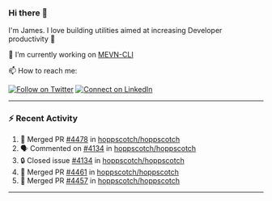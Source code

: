 ### Hi there 👋

I'm James. I love building utilities aimed at increasing Developer productivity :raised_hands: 

🔭 I’m currently working on [MEVN-CLI](https://github.com/madlabsinc/mevn-cli)

📫 How to reach me:

[![Follow on Twitter](https://img.shields.io/badge/--twitter?label=Twitter&logo=Twitter&style=social)](https://twitter.com/james_madhacks) [![Connect on LinkedIn](https://img.shields.io/badge/--linkedin?label=LinkedIn&logo=LinkedIn&style=social)](https://www.linkedin.com/in/jamesgeorge007)

---

### :zap: Recent Activity

<!--START_SECTION:activity-->
1. 🎉 Merged PR [#4478](https://github.com/hoppscotch/hoppscotch/pull/4478) in [hoppscotch/hoppscotch](https://github.com/hoppscotch/hoppscotch)
2. 🗣 Commented on [#4134](https://github.com/hoppscotch/hoppscotch/issues/4134#issuecomment-2440033053) in [hoppscotch/hoppscotch](https://github.com/hoppscotch/hoppscotch)
3. 🔒 Closed issue [#4134](https://github.com/hoppscotch/hoppscotch/issues/4134) in [hoppscotch/hoppscotch](https://github.com/hoppscotch/hoppscotch)
4. 🎉 Merged PR [#4461](https://github.com/hoppscotch/hoppscotch/pull/4461) in [hoppscotch/hoppscotch](https://github.com/hoppscotch/hoppscotch)
5. 🎉 Merged PR [#4457](https://github.com/hoppscotch/hoppscotch/pull/4457) in [hoppscotch/hoppscotch](https://github.com/hoppscotch/hoppscotch)
<!--END_SECTION:activity-->

---

<!--
**jamesgeorge007/jamesgeorge007** is a ✨ _special_ ✨ repository because its `README.md` (this file) appears on your GitHub profile.

Here are some ideas to get you started:

- 🌱 I’m currently learning ...
- 👯 I’m looking to collaborate on ...
- 🤔 I’m looking for help with ...
- 💬 Ask me about ...
- 😄 Pronouns: ...
- ⚡ Fun fact: ...
-->
